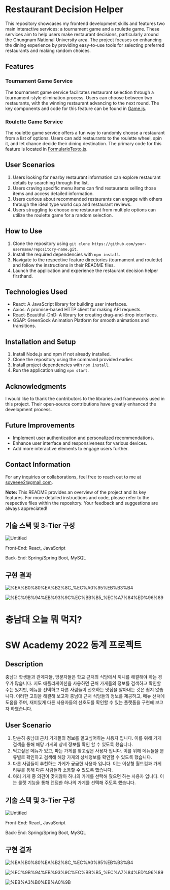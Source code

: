 # Restaurant Decision Helper

This repository showcases my frontend development skills and features two main interactive services: a tournament game and a roulette game. These services aim to help users make restaurant decisions, particularly around the Chungnam National University area. The project focuses on enhancing the dining experience by providing easy-to-use tools for selecting preferred restaurants and making random choices.

## Features

### Tournament Game Service
The tournament game service facilitates restaurant selection through a tournament-style elimination process. Users can choose between two restaurants, with the winning restaurant advancing to the next round. The key components and code for this feature can be found in [Game.js](src/components/tournament/Game.js).

### Roulette Game Service
The roulette game service offers a fun way to randomly choose a restaurant from a list of options. Users can add restaurants to the roulette wheel, spin it, and let chance decide their dining destination. The primary code for this feature is located in [FormularioTexto.js](src/components/roulette/FormularioTexto.js).

## User Scenarios
1. Users looking for nearby restaurant information can explore restaurant details by searching through the list.
2. Users craving specific menu items can find restaurants selling those items and access detailed information.
3. Users curious about recommended restaurants can engage with others through the ideal type world cup and restaurant reviews.
4. Users struggling to choose one restaurant from multiple options can utilize the roulette game for a random selection.

## How to Use
1. Clone the repository using `git clone https://github.com/your-username/repository-name.git`.
2. Install the required dependencies with `npm install`.
3. Navigate to the respective feature directories (tournament and roulette) and follow the instructions in their README files.
4. Launch the application and experience the restaurant decision helper firsthand.

## Technologies Used
- React: A JavaScript library for building user interfaces.
- Axios: A promise-based HTTP client for making API requests.
- React-Beautiful-DnD: A library for creating drag-and-drop interfaces.
- GSAP: GreenSock Animation Platform for smooth animations and transitions.

## Installation and Setup
1. Install Node.js and npm if not already installed.
2. Clone the repository using the command provided earlier.
3. Install project dependencies with `npm install`.
4. Run the application using `npm start`.

## Acknowledgments
I would like to thank the contributors to the libraries and frameworks used in this project. Their open-source contributions have greatly enhanced the development process.

## Future Improvements
- Implement user authentication and personalized recommendations.
- Enhance user interface and responsiveness for various devices.
- Add more interactive elements to engage users further.

## Contact Information
For any inquiries or collaborations, feel free to reach out to me at soyeeee2@gmail.com.

**Note:** This README provides an overview of the project and its key features. For more detailed instructions and code, please refer to the respective files within the repository. Your feedback and suggestions are always appreciated!

## 기술 스택 및 3-Tier 구성

![Untitled](https://github.com/CNUSW2Team/ChooseTheRestaurant/assets/33508545/f17ead62-ad21-47e5-9cb8-ff7fd51604f7)

Front-End: React, JavaScript

Back-End: Spring/Spring Boot, MySQL

## 구현 결과

![%EA%B0%80%EA%B2%8C_%EC%A0%95%EB%B3%B4](https://github.com/CNUSW2Team/ChooseTheRestaurant/assets/33508545/58247af6-a2db-4767-a35f-38d00e6f17e7)

![%EC%9B%94%EB%93%9C%EC%BB%B5_%EC%A7%84%ED%96%89](https://github.com/CNUSW2Team/ChooseTheRestaurant/assets/33508545/b2348a5b-989d-4928-b135-6adb5fbc3b41)


# 충남대 오늘 뭐 먹지?

# SW Academy **2022 동계 프로젝트**

## **Description**

 충남대 학생들과 관계자들, 방문자들은 학교 근처의 식당에서 끼니를 해결해야 하는 경우가 많습니다. 지도 애플리케이션을 사용하면 근처 가게들의 정보를 검색하고 확인할 수는 있지만, 메뉴를 선택하고 다른 사람들이 선호하는 맛집을 알아내는 것은 쉽지 않습니다.
 이러한 고민을 해결해 보고자 충남대 근처 식당들의 정보를 제공하고, 메뉴 선택에 도움을 주며, 재미있게 다른 사용자들의 선호도를 확인할 수 있는 플랫폼을 구현해 보고자 하였습니다.

## User Scenario

1. 단순히 충남대 근처 가게들의 정보를 알고싶어하는 사용자 입니다. 이를 위해 가게 검색을 통해 해당 가게의 상세 정보를 확인 할 수 있도록 했습니다.
2. 먹고싶은 메뉴가 있고, 파는 가게를 찾고싶은 사용자 입니다. 이를 위해 메뉴들을 분류별로 확인하고 검색해 해당 가게의 상세정보를 확인할 수 있도록 했습니다.
3. 다른 사람들이 추천하는 가게가 궁금한 사용자 입니다. 이는 이상형 월드컵과 가게 리뷰를 통해 다른 사람들과 소통할 수 있도록 했습니다.
4. 여러 가게 중 의견이 맞지않아 하나의 가게를 선택해 줬으면 하는 사용자 입니다. 이는 룰렛 기능을 통해 랜덤한 하나의 가게를 선택해 주도록 했습니다.

## 기술 스택 및 3-Tier 구성

![Untitled](https://github.com/CNUSW2Team/ChooseTheRestaurant/assets/33508545/f17ead62-ad21-47e5-9cb8-ff7fd51604f7)

Front-End: React, JavaScript

Back-End: Spring/Spring Boot, MySQL

## 구현 결과

![%EA%B0%80%EA%B2%8C_%EC%A0%95%EB%B3%B4](https://github.com/CNUSW2Team/ChooseTheRestaurant/assets/33508545/58247af6-a2db-4767-a35f-38d00e6f17e7)

![%EC%9B%94%EB%93%9C%EC%BB%B5_%EC%A7%84%ED%96%89](https://github.com/CNUSW2Team/ChooseTheRestaurant/assets/33508545/b2348a5b-989d-4928-b135-6adb5fbc3b41)

![%EB%A3%B0%EB%A0%9B](https://github.com/CNUSW2Team/ChooseTheRestaurant/assets/33508545/623ba005-f0f8-4ba4-82ad-8da10302b5d0)

